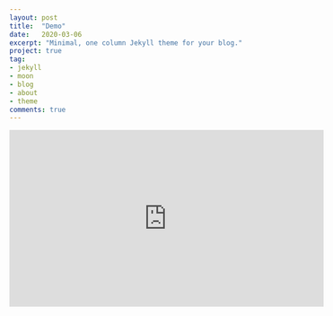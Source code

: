 ```yaml
---
layout: post
title:  "Demo"
date:   2020-03-06
excerpt: "Minimal, one column Jekyll theme for your blog."
project: true
tag:
- jekyll 
- moon
- blog
- about
- theme
comments: true
---
```


<iframe width="560" height="315" src="https://www.youtube.com/embed/I8EX6z-5plo" frameborder="0" allow="accelerometer; autoplay; encrypted-media; gyroscope; picture-in-picture" allowfullscreen></iframe>
    
